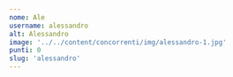 ```yaml
---
nome: Ale
username: alessandro
alt: Alessandro
image: '../../content/concorrenti/img/alessandro-1.jpg'
punti: 0
slug: 'alessandro'
---
```

